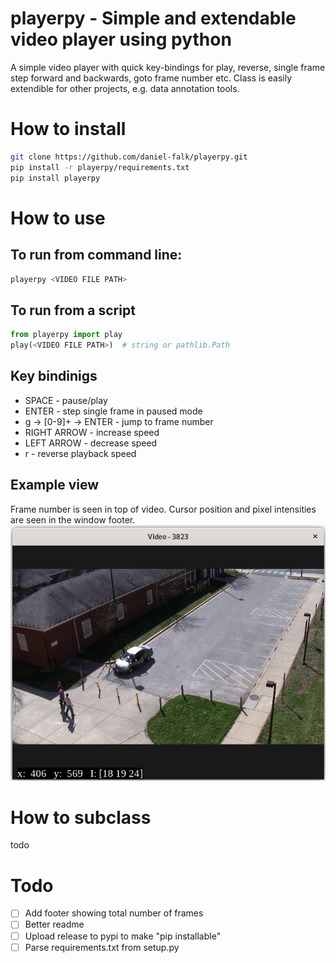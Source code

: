 # playerpy - Simple and extendable video player using python

A simple video player with quick key-bindings for play, reverse,
single frame step forward and backwards, goto frame number etc.
Class is easily extendible for other projects, e.g. data annotation
tools.

# How to install
```bash
git clone https://github.com/daniel-falk/playerpy.git
pip install -r playerpy/requirements.txt
pip install playerpy
```

# How to use

## To run from command line:
```bash
playerpy <VIDEO FILE PATH>
```

## To run from a script
```python
from playerpy import play
play(<VIDEO FILE PATH>)  # string or pathlib.Path
```

## Key bindinigs
* SPACE - pause/play
* ENTER - step single frame in paused mode
* g -> [0-9]+ -> ENTER - jump to frame number
* RIGHT ARROW - increase speed
* LEFT ARROW - decrease speed
* r - reverse playback speed


## Example view

Frame number is seen in top of video. Cursor position and pixel intensities are seen in the window footer.
![example view](https://github.com/daniel-falk/playerpy/blob/images/images/playerpy.png "Example view of window: Surveillance view credits to https://viratdata.org/")

# How to subclass

todo

# Todo

- [ ] Add footer showing total number of frames
- [ ] Better readme
- [ ] Upload release to pypi to make "pip installable"
- [ ] Parse requirements.txt from setup.py
